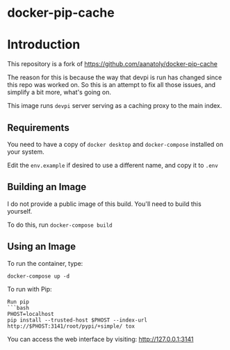 # docker-pip-cache

# Introduction

This repository is a fork of https://github.com/aanatoly/docker-pip-cache

The reason for this is because the way that devpi is run has changed since this repo was worked on.  So this is an attempt to fix all those issues, and simplify a bit more, what's going on.

This image runs `devpi` server serving as a caching proxy to the main index.

## Requirements

You need to have a copy of `docker desktop` and `docker-compose` installed on your system.

Edit the `env.example` if desired to use a different name, and copy it to `.env`

## Building an Image

I do not provide a public image of this build.  You'll need to build this yourself.

To do this, run `docker-compose build`

## Using an Image

To run the container, type:

`docker-compose up -d`

To run with Pip:

```
Run pip
```bash
PHOST=localhost
pip install --trusted-host $PHOST --index-url http://$PHOST:3141/root/pypi/+simple/ tox
```

You can access the web interface by visiting: http://127.0.0.1:3141
